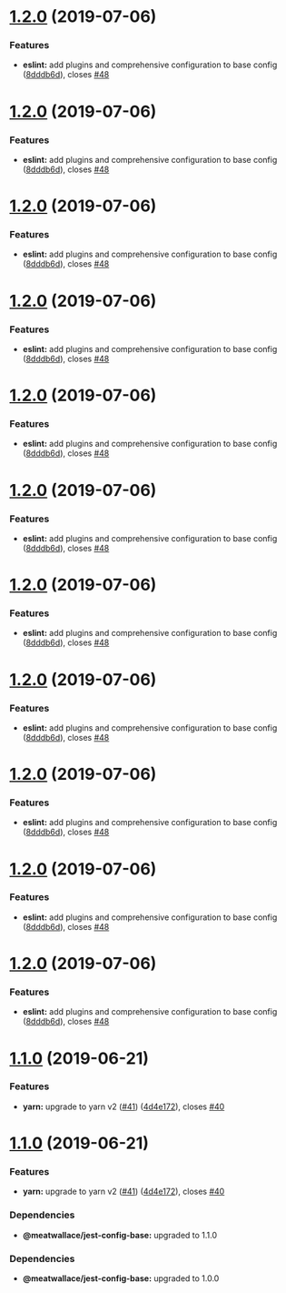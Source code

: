 # [1.2.0](https://github.com/meatwallace/foundations/compare/@meatwallace/commitlint-config@1.1.0...@meatwallace/commitlint-config@1.2.0) (2019-07-06)


### Features

* **eslint:** add plugins and comprehensive configuration to base config ([8dddb6d](https://github.com/meatwallace/foundations/commit/8dddb6d)), closes [#48](https://github.com/meatwallace/foundations/issues/48)

# [1.2.0](https://github.com/meatwallace/foundations/compare/@meatwallace/commitlint-config@1.1.0...@meatwallace/commitlint-config@1.2.0) (2019-07-06)


### Features

* **eslint:** add plugins and comprehensive configuration to base config ([8dddb6d](https://github.com/meatwallace/foundations/commit/8dddb6d)), closes [#48](https://github.com/meatwallace/foundations/issues/48)

# [1.2.0](https://github.com/meatwallace/foundations/compare/@meatwallace/commitlint-config@1.1.0...@meatwallace/commitlint-config@1.2.0) (2019-07-06)


### Features

* **eslint:** add plugins and comprehensive configuration to base config ([8dddb6d](https://github.com/meatwallace/foundations/commit/8dddb6d)), closes [#48](https://github.com/meatwallace/foundations/issues/48)

# [1.2.0](https://github.com/meatwallace/foundations/compare/@meatwallace/commitlint-config@1.1.0...@meatwallace/commitlint-config@1.2.0) (2019-07-06)


### Features

* **eslint:** add plugins and comprehensive configuration to base config ([8dddb6d](https://github.com/meatwallace/foundations/commit/8dddb6d)), closes [#48](https://github.com/meatwallace/foundations/issues/48)

# [1.2.0](https://github.com/meatwallace/foundations/compare/@meatwallace/commitlint-config@1.1.0...@meatwallace/commitlint-config@1.2.0) (2019-07-06)


### Features

* **eslint:** add plugins and comprehensive configuration to base config ([8dddb6d](https://github.com/meatwallace/foundations/commit/8dddb6d)), closes [#48](https://github.com/meatwallace/foundations/issues/48)

# [1.2.0](https://github.com/meatwallace/foundations/compare/@meatwallace/commitlint-config@1.1.0...@meatwallace/commitlint-config@1.2.0) (2019-07-06)


### Features

* **eslint:** add plugins and comprehensive configuration to base config ([8dddb6d](https://github.com/meatwallace/foundations/commit/8dddb6d)), closes [#48](https://github.com/meatwallace/foundations/issues/48)

# [1.2.0](https://github.com/meatwallace/foundations/compare/@meatwallace/commitlint-config@1.1.0...@meatwallace/commitlint-config@1.2.0) (2019-07-06)


### Features

* **eslint:** add plugins and comprehensive configuration to base config ([8dddb6d](https://github.com/meatwallace/foundations/commit/8dddb6d)), closes [#48](https://github.com/meatwallace/foundations/issues/48)

# [1.2.0](https://github.com/meatwallace/foundations/compare/@meatwallace/commitlint-config@1.1.0...@meatwallace/commitlint-config@1.2.0) (2019-07-06)


### Features

* **eslint:** add plugins and comprehensive configuration to base config ([8dddb6d](https://github.com/meatwallace/foundations/commit/8dddb6d)), closes [#48](https://github.com/meatwallace/foundations/issues/48)

# [1.2.0](https://github.com/meatwallace/foundations/compare/@meatwallace/commitlint-config@1.1.0...@meatwallace/commitlint-config@1.2.0) (2019-07-06)


### Features

* **eslint:** add plugins and comprehensive configuration to base config ([8dddb6d](https://github.com/meatwallace/foundations/commit/8dddb6d)), closes [#48](https://github.com/meatwallace/foundations/issues/48)

# [1.2.0](https://github.com/meatwallace/foundations/compare/@meatwallace/commitlint-config@1.1.0...@meatwallace/commitlint-config@1.2.0) (2019-07-06)


### Features

* **eslint:** add plugins and comprehensive configuration to base config ([8dddb6d](https://github.com/meatwallace/foundations/commit/8dddb6d)), closes [#48](https://github.com/meatwallace/foundations/issues/48)

# [1.2.0](https://github.com/meatwallace/foundations/compare/@meatwallace/commitlint-config@1.1.0...@meatwallace/commitlint-config@1.2.0) (2019-07-06)


### Features

* **eslint:** add plugins and comprehensive configuration to base config ([8dddb6d](https://github.com/meatwallace/foundations/commit/8dddb6d)), closes [#48](https://github.com/meatwallace/foundations/issues/48)

# [1.1.0](https://github.com/meatwallace/foundations/compare/@meatwallace/commitlint-config@1.0.1...@meatwallace/commitlint-config@1.1.0) (2019-06-21)


### Features

* **yarn:** upgrade to yarn v2 ([#41](https://github.com/meatwallace/foundations/issues/41)) ([4d4e172](https://github.com/meatwallace/foundations/commit/4d4e172)), closes [#40](https://github.com/meatwallace/foundations/issues/40)

# [1.1.0](https://github.com/meatwallace/foundations/compare/@meatwallace/commitlint-config@1.0.1...@meatwallace/commitlint-config@1.1.0) (2019-06-21)


### Features

* **yarn:** upgrade to yarn v2 ([#41](https://github.com/meatwallace/foundations/issues/41)) ([4d4e172](https://github.com/meatwallace/foundations/commit/4d4e172)), closes [#40](https://github.com/meatwallace/foundations/issues/40)

### Dependencies

* **@meatwallace/jest-config-base:** upgraded to 1.1.0

### Dependencies

* **@meatwallace/jest-config-base:** upgraded to 1.0.0
